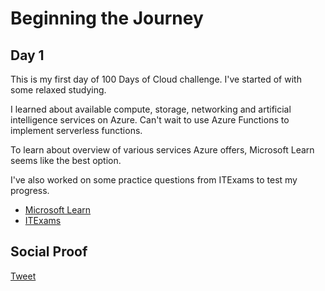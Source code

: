<!-- This template removes the micro tutorial for a quicker post and removes images for a full template check out the 000-DAY-ARTICLE-LONG-TEMPLATE.MD-->

# Beginning the Journey

## Day 1

This is my first day of 100 Days of Cloud challenge. I've started of with some relaxed studying. 

I learned about available compute, storage, networking and artificial intelligence services on Azure. Can't wait to use Azure Functions to implement serverless functions. 

To learn about overview of various services Azure offers, Microsoft Learn seems like the best option.

I've also worked on some practice questions from ITExams to test my progress.

- [Microsoft Learn](https://aka.ms/azfunpath)
- [ITExams](https://www.itexams.com/exam/AZ-900)


## Social Proof

[Tweet](https://twitter.com/kage_tr/status/1328006547570630661)
